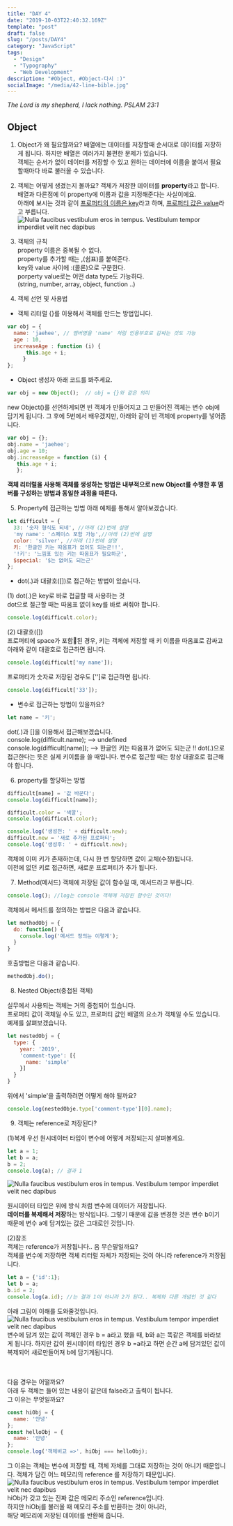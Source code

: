 ```yaml
---
title: "DAY 4"
date: "2019-10-03T22:40:32.169Z"
template: "post"
draft: false
slug: "/posts/DAY4"
category: "JavaScript"
tags:
  - "Design"
  - "Typography"
  - "Web Development"
description: "#Object, #Object-다시 :)"
socialImage: "/media/42-line-bible.jpg"
---
```

*The Lord is my shepherd, I lack nothing. PSLAM 23:1*

## Object

1. Object가 왜 필요할까요?
배열에는 데이터를 저장할때 순서대로 데이터를 저장하게 됩니다. 하지만 배열은 여러가지 불편한 문제가 있습니다.
<br>객체는 순서가 없이 데이터를 저장할 수 있고 원하는 데이터에 이름을 붙여서 필요할때마다 바로 불러올 수 있습니다.

2. 객체는 어떻게 생겼는지 볼까요?
객체가 저장한 데이터를 **property**라고 합니다.  
배열과 다른점에 이 property에 이름과 값을 지정해준다는 사실이에요.  
아래에 보시는 것과 같이 <u>프로퍼티의 이름은 key</u>라고 하며, <u>프로퍼티 값은 value</u>라고 부릅니다.
![Nulla faucibus vestibulum eros in tempus. Vestibulum tempor imperdiet velit nec dapibus](/media/DAY4_1.png)

3. 객체의 규칙
<br>property 이름은 중복될 수 없다.
<br>property를 추가할 때는 ,(쉼표)를 붙여준다.
<br>key와 value 사이에 :(콜론)으로 구분한다.
<br>porperty value로는 어떤 data type도 가능하다.<br>(string, number, array, object, function ..)

4. 객체 선언 및 사용법

+ 객체 리터럴
{}를 이용해서 객체를 만드는 방법입니다.

```js
var obj = { 
  name: 'jaehee', // 멤버명을 'name' 처럼 인용부호로 감싸는 것도 가능 
  age : 10, 
  increaseAge : function (i) {
      this.age + i; 
     } 
};
```

+ Object 생성자
아래 코드를 봐주세요.
```js
var obj = new Object();  // obj = {}와 같은 의미
```
new Object()를 선언하게되면 빈 객체가 만들어지고 그 만들어진 객체는 변수 obj에 담기게 됩니다. 그 후에 5번에서 배우겠지만, 아래와 같이 빈 객체에 property를 넣어줍니다.
```js
var obj = {}; 
obj.name = 'jaehee'; 
obj.age = 10; 
obj.increaseAge = function (i) {
   this.age + i; 
   };
```

**객체 리터럴을 사용해 객체를 생성하는 방법은 내부적으로 new Object를 수행한 후 멤버를 구성하는 방법과 동일한 과정을 따른다.**

5. Property에 접근하는 방법
아래 예제를 통해서 알아보겠습니다.
```js
let difficult = {
  33: '숫자 형식도 되네', //아래 (2)번에 설명
  'my name': '스페이스 포함 가능',//아래 (2)번에 설명
  color: 'silver', //아래 (1)번에 설명
  키: '한글인 키는 따옴표가 없어도 되는군!!',
  '!키': '느낌표 있는 키는 따옴표가 필요하군',
  $special: '$는 없어도 되는군'
};
```
+ dot(.)과 대괄호([])로 접근하는 방법이 있습니다.

(1) dot(.)은 key로 바로 접글할 때 사용하는 것
<br>dot으로 절근할 때는 따옴표 없이 key를 바로 써줘야 합니다.
```js
console.log(difficult.color); 
```
(2) 대괄호([])
<br>프로퍼티에 space가 포함된 경우, 키는 객체에 저장할 때 키 이름을 따옴표로 감싸고 아래와 같이 대괄호로 접근하면 됩니다.
```js
console.log(difficult['my name']);
``` 
프로퍼티가 숫자로 저장된 경우도 ['']로 접근하면 됩니다.
```js
console.log(difficult['33']);
```
+ 변수로 접근하는 방법이 있을까요?
```js
let name = '키';
```
dot(.)과 []을 이용해서 접근해보겠습니다.
<br>console.log(difficult.name); --> undefined
<br>console.log(difficult[name]); --> 한글인 키는 따옴표가 없어도 되는군 !!
dot(.)으로 접근한다는 뜻은 실제 키이름을 쓸 때입니다. 변수로 접근할 때는 항상 대괄호로 접근해야 합니다.

6. property를 할당하는 방법
```js
difficult[name] = '값 바꾼다';
console.log(difficult[name]);

difficult.color = '색깔';
console.log(difficult.color);

console.log('생성전: ' + difficult.new);
difficult.new = '새로 추가된 프로퍼티';
console.log('생성후: ' + difficult.new);
```
객체에 이미 키가 존재하는데, 다시 한 번 할당하면 값이 교체(수정)됩니다.
<br>이전에 없던 키로 접근하면, 새로운 프로퍼티가 추가 됩니다.

7. Method(메서드)
객체에 저장된 값이 함수일 때, 메서드라고 부릅니다.
```js
console.log(); //log는 console 객체에 저장된 함수인 것이다!
```
객체에서 메서드를 정의하는 방법은 다음과 같습니다.
```js
let methodObj = {
  do: function() {
    console.log('메서드 정의는 이렇게');
  }
}
```
호출방법은 다음과 같습니다.
```js
methodObj.do();
```
8. Nested Object(중첩된 객체)

실무에서 사용되는 객체는 거의 중첩되어 있습니다.
<br>프로퍼티 값이 객체일 수도 있고, 프로퍼티 값인 배열의 요소가 객체일 수도 있습니다.
<br>예제를 살펴보겠습니다.
```js
let nestedObj = {
  type: {
    year: '2019',
    'comment-type': [{
      name: 'simple'
    }]
  }
}
```
위에서 'simple'을 출력하려면 어떻게 해야 될까요?
```js
console.log(nestedObje.type['comment-type'][0].name);
```

9. 객체는 reference로 저장된다?

(1)복제
우선 원시데이터 타입이 변수에 어떻게 저장되는지 살펴볼게요.
```js
let a = 1;
let b = a;
b = 2;
console.log(a); // 결과 1
```
![Nulla faucibus vestibulum eros in tempus. Vestibulum tempor imperdiet velit nec dapibus](/media/DAY4_3.png) 

원시데이터 타입은 위에 방식 처럼 변수에 데이터가 저장됩니다.
<br>**데이터를 복제해서 저장**하는 방식입니다. 그렇기 때문에 값을 변경한 것은 변수 b이기 때문에 변수 a에 담겨있는 값은 그대로인 것입니다.

(2)참조
<br>객체는 reference가 저장됩니다.. 음 무슨말일까요?
<br>객체를 변수에 저장하면 객체 리터럴 자체가 저장되는 것이 아니라 reference가 저장됩니다.

```js
let a = {'id':1};
let b = a;
b.id = 2;
console.log(a.id); //는 결과 1이 아니라 2가 된다.. 복제와 다른 개념인 것 같다
```
아래 그림이 이해를 도와줄것입니다.
![Nulla faucibus vestibulum eros in tempus. Vestibulum tempor imperdiet velit nec dapibus](/media/DAY4_4.png)
변수에 담겨 있는 값이 객체인 경우 b = a라고 했을 때, b와 a는 똑같은 객체를 바라보게 됩니다. 하지만 값이 원시데이터 타입인 경우 b =a라고 하면 순간 a에 담겨있던 값이 복제되어 새로만들어져 b에 담기게됩니다.

<br><br>다음 경우는 어떨까요?
<br>아래 두 객체는 들어 있는 내용이 같은데 false라고 출력이 됩니다.
<br>그 이유는 무엇일까요?
```js
const hiObj = { 
  name: '안녕' 
};
const helloObj = {
  name: '안녕'
};
console.log('객체비교 =>', hiObj === helloObj);
```
그 이유는 객체는 변수에 저장할 때, 객체 자체를 그대로 저장하는 것이 아니기 때문입니다. 객체가 담긴 어느 메모리의 reference 를 저장하기 때문입니다.
![Nulla faucibus vestibulum eros in tempus. Vestibulum tempor imperdiet velit nec dapibus](/media/DAY4_2.png)
hiObj가 갖고 있는 진짜 값은 메모리 주소인 reference입니다.
<br>하지만 hiObj를 불러올 때 메모리 주소를 반환하는 것이 아니라,
<br>해당 메모리에 저장된 데이터를 반환해 줍니다.

